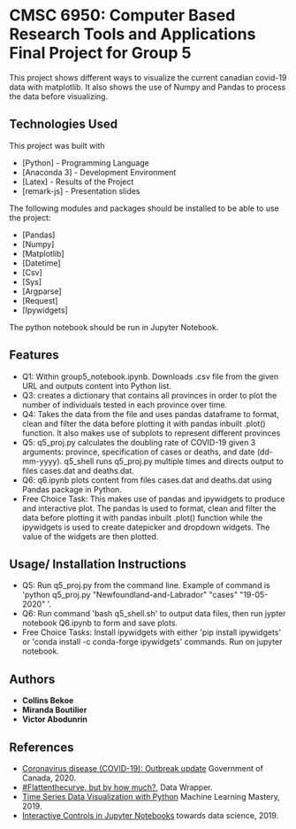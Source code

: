 # CMSC 6950: Computer Based Research Tools and Applications Final Project for Group 5
This project shows different ways to visualize the current canadian covid-19 data with matplotlib. It also shows the use of Numpy and Pandas to process the data before visualizing.

## Technologies Used
This project was built with
* [Python] - Programming Language
* [Anaconda 3] - Development Environment
* [Latex] - Results of the Project
* [remark-js] - Presentation slides

The following modules and packages should be installed to be able to use the project:

* [Pandas] 
* [Numpy] 
* [Matplotlib]
* [Datetime] 
* [Csv] 
* [Sys] 
* [Argparse]
* [Request] 
* [Ipywidgets] 

The python notebook should be run in Jupyter Notebook.

## Features
* Q1: Within group5_notebook.ipynb. Downloads .csv file from the given URL and outputs content into Python list.
* Q3: creates a dictionary that contains all provinces in order to plot the number of individuals tested in each province over time.
* Q4: Takes the data from the file and uses pandas dataframe to format, clean and filter the data before plotting it with pandas inbuilt .plot() function. It also makes use of subplots to represent different provinces
* Q5: q5_proj.py calculates the doubling rate of COVID-19 given 3 arguments: province, specification of cases or deaths, and date (dd-mm-yyyy). q5_shell runs q5_proj.py multiple times and directs output to files cases.dat and deaths.dat.
* Q6: q6.ipynb plots content from files cases.dat and deaths.dat using Pandas package in Python.
* Free Choice Task: This makes use of pandas and ipywidgets to produce and interactive plot. The pandas is used to format, clean and filter the data before plotting it with pandas inbuilt .plot() function while the ipywidgets is used to create datepicker and dropdown widgets. The value of the widgets are then plotted.

## Usage/ Installation Instructions
* Q5: Run q5_proj.py from the command line. Example of command is 'python q5_proj.py "Newfoundland-and-Labrador" "cases" "19-05-2020" '.
* Q6: Run command 'bash q5_shell.sh' to output data files, then run jypter notebook Q6.ipynb to form and save plots.  
* Free Choice Tasks: Install ipywidgets with either 'pip install ipywidgets' or 'conda install -c conda-forge ipywidgets' commands. Run on jupyter notebook.

## Authors

* **Collins Bekoe**
* **Miranda Boutilier**
* **Victor Abodunrin**

## References

* [Coronavirus disease (COVID-19): Outbreak update](https://www.canada.ca/en/public-health/services/diseases/2019-novel-coronavirus-infection.html?topic=tilelink#a1) Government of Canada, 2020. 
* [#Flattenthecurve, but by how much?](https://blog.datawrapper.de/weekly-chart-coronavirus-doublingtimes/), Data Wrapper.
* [Time Series Data Visualization with Python](https://machinelearningmastery.com/time-series-data-visualization-with-python/) Machine Learning Mastery, 2019. 
* [Interactive Controls in Jupyter Notebooks](https://towardsdatascience.com/interactive-controls-for-jupyter-notebooks-f5c94829aee6) towards data science, 2019. 

